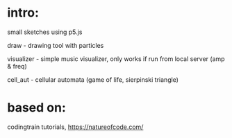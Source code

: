 # intro:

small sketches using p5.js

draw - drawing tool with particles

visualizer - simple music visualizer, only works if run from local server (amp & freq)

cell_aut - cellular automata (game of life, sierpinski triangle)

# based on:

codingtrain tutorials, https://natureofcode.com/
